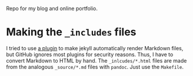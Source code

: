 Repo for my blog and online portfolio.

# Making the `_includes` files

I tried to use [a plugin](http://wolfslittlestore.be/2013/10/rendering-markdown-in-jekyll/) to make jekyll automatically render Markdown files, but GitHub ignores most plugins for security reasons. Thus, I have to convert Markdown to HTML by hand. The `_inlcudes/*.html` files are made from the analogous
`_source/*.md` files with `pandoc`. Just use the `Makefile`.
